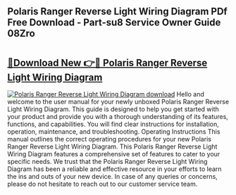 ## Polaris Ranger Reverse Light Wiring Diagram PDf Free Download - Part-su8 Service Owner Guide 08Zro

# <h2><a href="http://dfjpn3s.blite.top/?on=Polaris+Ranger+Reverse+Light+Wiring+Diagram">🔗Download New 👉🔴 Polaris Ranger Reverse Light Wiring Diagram</a></h2>

[![Polaris Ranger Reverse Light Wiring Diagram download](https://i.imgur.com/lujVjoI.png)](http://dfjpn3s.blite.top/?on=Polaris+Ranger+Reverse+Light+Wiring+Diagram)
Hello and welcome to the user manual for your newly unboxed Polaris Ranger Reverse Light Wiring Diagram. This guide is designed to help you get started with your product and provide you with a thorough understanding of its features, functions, and capabilities. You will find clear instructions for installation, operation, maintenance, and troubleshooting. Operating Instructions This manual outlines the correct operating procedures for your new Polaris Ranger Reverse Light Wiring Diagram. This Polaris Ranger Reverse Light Wiring Diagram features a comprehensive set of features to cater to your specific needs. We trust that the Polaris Ranger Reverse Light Wiring Diagram has been a reliable and effective resource in your efforts to learn the ins and outs of your new device. In case of any queries or concerns, please do not hesitate to reach out to our customer service team.
